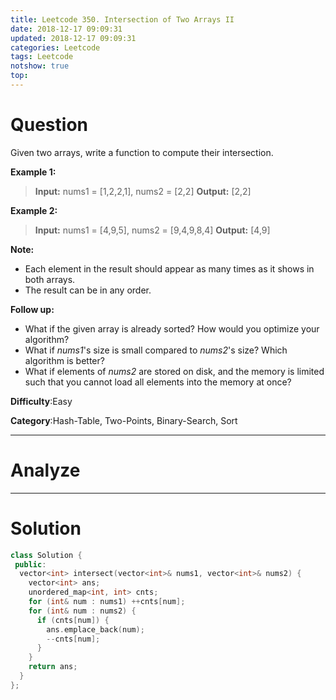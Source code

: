 ```yaml
---
title: Leetcode 350. Intersection of Two Arrays II
date: 2018-12-17 09:09:31
updated: 2018-12-17 09:09:31
categories: Leetcode
tags: Leetcode
notshow: true
top:
---
```


# Question

Given two arrays, write a function to compute their intersection.

**Example 1:**

> **Input:** nums1 = [1,2,2,1], nums2 = [2,2]
> **Output:** [2,2]

**Example 2:**

> **Input:** nums1 = [4,9,5], nums2 = [9,4,9,8,4]
> **Output:** [4,9]

**Note:**

- Each element in the result should appear as many times as it shows in both arrays.
- The result can be in any order.

**Follow up:**

- What if the given array is already sorted? How would you optimize your algorithm?
- What if  _nums1_'s size is small compared to  _nums2_'s size? Which algorithm is better?
- What if elements of  _nums2_  are stored on disk, and the memory is limited such that you cannot load all elements into the memory at once?

**Difficulty**:Easy

**Category**:Hash-Table, Two-Points, Binary-Search, Sort

<!-- more -->

------------

# Analyze

------------

# Solution

```cpp
class Solution {
 public:
  vector<int> intersect(vector<int>& nums1, vector<int>& nums2) {
    vector<int> ans;
    unordered_map<int, int> cnts;
    for (int& num : nums1) ++cnts[num];
    for (int& num : nums2) {
      if (cnts[num]) {
        ans.emplace_back(num);
        --cnts[num];
      }
    }
    return ans;
  }
};
```